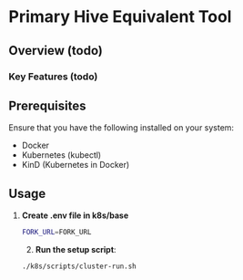 # Primary Hive Equivalent Tool

## Overview (todo)

### Key Features (todo)

## Prerequisites

Ensure that you have the following installed on your system:

- Docker
- Kubernetes (kubectl)
- KinD (Kubernetes in Docker)

## Usage

1. **Create .env file in k8s/base**

   ```sh
   FORK_URL=FORK_URL
   ```

   2. **Run the setup script**:

   ```sh
   ./k8s/scripts/cluster-run.sh
   ```
